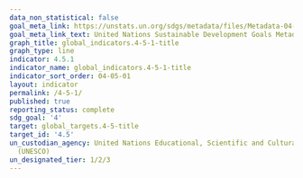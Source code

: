 ```yaml
---
data_non_statistical: false
goal_meta_link: https://unstats.un.org/sdgs/metadata/files/Metadata-04-05-01.pdf
goal_meta_link_text: United Nations Sustainable Development Goals Metadata (pdf 210kB)
graph_title: global_indicators.4-5-1-title
graph_type: line
indicator: 4.5.1
indicator_name: global_indicators.4-5-1-title
indicator_sort_order: 04-05-01
layout: indicator
permalink: /4-5-1/
published: true
reporting_status: complete
sdg_goal: '4'
target: global_targets.4-5-title
target_id: '4.5'
un_custodian_agency: United Nations Educational, Scientific and Cultural Organization
  (UNESCO)
un_designated_tier: 1/2/3
---
```

